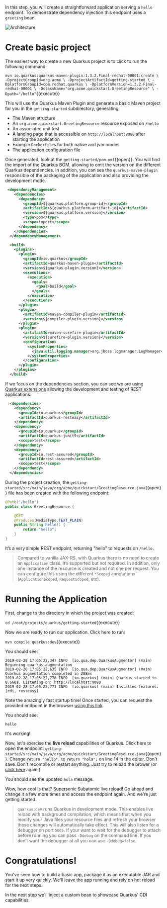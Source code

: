 In this step, you will create a straightforward application serving a `hello` endpoint. To demonstrate dependency injection this endpoint uses a `greeting` bean.

![Architecture](/openshift/assets/middleware/quarkus/arch.png)

# Create basic project

The easiest way to create a new Quarkus project is to click to run the following command:

`mvn io.quarkus:quarkus-maven-plugin:1.3.2.Final-redhat-00001:create \
    -DprojectGroupId=org.acme \
    -DprojectArtifactId=getting-started \
    -DplatformGroupId=com.redhat.quarkus \
    -DplatformVersion=1.3.2.Final-redhat-00001 \
    -DclassName="org.acme.quickstart.GreetingResource" \
    -Dpath="/hello"`{{execute}}

This will use the Quarkus Maven Plugin and generate a basic Maven project for you in the `getting-started` subdirectory, generating:

* The Maven structure
* An `org.acme.quickstart.GreetingResource` resource exposed on `/hello`
* An associated unit test
* A landing page that is accessible on `http://localhost:8080` after starting the application
* Example `Dockerfile`s for both native and jvm modes
* The application configuration file

Once generated, look at the `getting-started/pom.xml`{{open}}. You will find the import of the Quarkus BOM, allowing to omit the version on the different Quarkus dependencies. In addition, you can see the `quarkus-maven-plugin` responsible of the packaging of the application and also providing the development mode.

```xml
 <dependencyManagement>
    <dependencies>
      <dependency>
        <groupId>${quarkus.platform.group-id}</groupId>
        <artifactId>${quarkus.platform.artifact-id}</artifactId>
        <version>${quarkus.platform.version}</version>
        <type>pom</type>
        <scope>import</scope>
      </dependency>
    </dependencies>
  </dependencyManagement>

  <build>
    <plugins>
      <plugin>
        <groupId>io.quarkus</groupId>
        <artifactId>quarkus-maven-plugin</artifactId>
        <version>${quarkus-plugin.version}</version>
        <executions>
          <execution>
            <goals>
              <goal>build</goal>
            </goals>
          </execution>
        </executions>
      </plugin>
      <plugin>
        <artifactId>maven-compiler-plugin</artifactId>
        <version>${compiler-plugin.version}</version>
      </plugin>
      <plugin>
        <artifactId>maven-surefire-plugin</artifactId>
        <version>${surefire-plugin.version}</version>
        <configuration>
          <systemProperties>
            <java.util.logging.manager>org.jboss.logmanager.LogManager</java.util.logging.manager>
          </systemProperties>
        </configuration>
      </plugin>
    </plugins>
  </build>
```

If we focus on the dependencies section, you can see we are using [Quarkus extensions](https://quarkus.io/extensions/) allowing the development and testing of REST applications:
```xml
  <dependencies>
    <dependency>
      <groupId>io.quarkus</groupId>
      <artifactId>quarkus-resteasy</artifactId>
    </dependency>
    <dependency>
      <groupId>io.quarkus</groupId>
      <artifactId>quarkus-junit5</artifactId>
      <scope>test</scope>
    </dependency>
    <dependency>
      <groupId>io.rest-assured</groupId>
      <artifactId>rest-assured</artifactId>
      <scope>test</scope>
    </dependency>
  </dependencies>
```

During the project creation, the `getting-started/src/main/java/org/acme/quickstart/GreetingResource.java`{{open}} file has been created with the following endpoint:

```java
@Path("/hello")
public class GreetingResource {

    @GET
    @Produces(MediaType.TEXT_PLAIN)
    public String hello() {
        return "hello";
    }
}
```
It’s a very simple REST endpoint, returning "hello" to requests on `/hello`.

> Compared to vanilla JAX-RS, with Quarkus there is no need to create an `Application` class. It’s supported but not required. In addition, only one instance of the resource is created and not one per request. You can configure this using the different `*Scoped` annotations (`ApplicationScoped`, `RequestScoped`, etc).

# Running the Application

First, change to the directory in which the project was created:

`cd /root/projects/quarkus/getting-started`{{execute}}

Now we are ready to run our application. Click here to run:

```mvn compile quarkus:dev```{{execute}}

You should see:

```console
2019-02-28 17:05:22,347 INFO  [io.qua.dep.QuarkusAugmentor] (main) Beginning quarkus augmentation
2019-02-28 17:05:22,635 INFO  [io.qua.dep.QuarkusAugmentor] (main) Quarkus augmentation completed in 288ms
2019-02-28 17:05:22,770 INFO  [io.quarkus] (main) Quarkus started in 0.668s. Listening on: http://localhost:8080
2019-02-28 17:05:22,771 INFO  [io.quarkus] (main) Installed features: [cdi, resteasy]
```

Note the amazingly fast startup time! Once started, you can request the provided endpoint in the browser [using this link](https://[[CLIENT_SUBDOMAIN]]-8080-[[KATACODA_HOST]].environments.katacoda.com/hello).

You should see:

```console
hello
```
It's working!

Now, let's exercise the **live reload** capabilities of Quarkus. Click here to open the endpoint:  `getting-started/src/main/java/org/acme/quickstart/GreetingResource.java`{{open}}. Change `return "hello";` to `return "hola";` on line 14 in the editor. Don't save. Don't recompile or restart anything. Just try to reload the brower (or [click here](https://[[CLIENT_SUBDOMAIN]]-8080-[[KATACODA_HOST]].environments.katacoda.com/hello) again.)

You should see the updated `hola` message.

Wow, how cool is that? Supersonic Subatomic live reload! Go ahead and change it a few more times and access the endpoint again. And we're just getting started.

> `quarkus:dev` runs Quarkus in development mode. This enables live reload with background compilation, which means that when you modify your Java files your resource files and refresh your browser these changes will automatically take effect.
> This will also listen for a debugger on port `5005`. If your want to wait for the debugger to attach before running you can pass `-Ddebug` on the command line. If you don’t want the debugger at all you can use `-Ddebug=false`.

# Congratulations!

You've seen how to build a basic app, package it as an executable JAR and start it up very quickly. We'll leave the app running and rely on hot reload for the next steps.

In the next step we'll inject a custom bean to showcase Quarkus' CDI capabilities.
